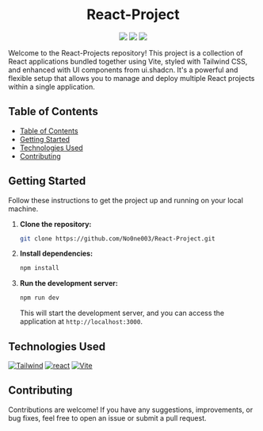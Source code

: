 <h1 align="center">
  <b>React-Project</b>
</h3> 

<p align="center">
  <a href="https://github.com/No0ne003/React-Project/stargazers"><img src="https://img.shields.io/github/stars/No0ne003/React-Project?colorA=363a4f&colorB=b7bdf8&style=for-the-badge"></a>
  <a href="https://github.com/No0ne003/React-Project/commits/"><img src="https://img.shields.io/github/last-commit/No0ne003/React-Project?colorA=363a4f&colorB=b7bdf8&style=for-the-badge"></a>
  <img src='https://img.shields.io/github/languages/top/No0ne003/React-Project?style=for-the-badge&labelColor=363a4f&color=b7bdf8'>
</p>


Welcome to the React-Projects repository! This project is a collection of React applications bundled together using Vite, styled with Tailwind CSS, and enhanced with UI components from ui.shadcn. It's a powerful and flexible setup that allows you to manage and deploy multiple React projects within a single application.

## Table of Contents

  - [Table of Contents](#table-of-contents)
  - [Getting Started](#getting-started)
  - [Technologies Used](#technologies-used)
  - [Contributing](#contributing)

## Getting Started

Follow these instructions to get the project up and running on your local machine.

1. **Clone the repository:**

   ```bash
   git clone https://github.com/No0ne003/React-Project.git
   ```

2. **Install dependencies:**

   ```bash
   npm install
   ```

3. **Run the development server:**

   ```bash
   npm run dev
   ```

   This will start the development server, and you can access the application at `http://localhost:3000`.

## Technologies Used

[![Tailwind](https://img.shields.io/badge/Tailwind_CSS-38B2AC?style=for-the-badge&logo=tailwind-css&logoColor=white)](https://tailwindcss.com) [![react](https://img.shields.io/badge/React-20232A?style=for-the-badge&logo=react&logoColor=61DAFB)](https://reactjs.org/) [![Vite](https://img.shields.io/badge/vite-%23646CFF.svg?style=for-the-badge&logo=vite&logoColor=white)](https://vitejs.dev/)

## Contributing

Contributions are welcome! If you have any suggestions, improvements, or bug fixes, feel free to open an issue or submit a pull request.

